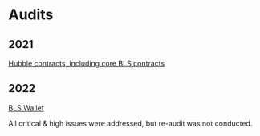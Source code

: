 # Audits

## 2021

[Hubble contracts, including core BLS contracts](https://github.com/thehubbleproject/hubble-contracts/blob/master/audits/2021-03-17%20Igor%20Gulamov.md)

## 2022

[BLS Wallet](./Sigma_Prime_-_Ethereum_Foundation_-_BLS_Wallet_Smart_Contract_Security_Assessment_Report_-_v1.0.pdf)

All critical & high issues were addressed, but re-audit was not conducted.
